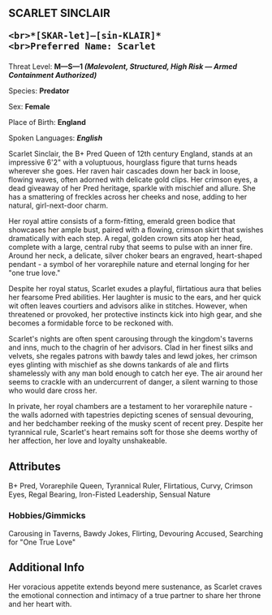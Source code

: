 
<div id="scarlet-sinclair" style="page-break-before: always;">
  <h2>
    SCARLET SINCLAIR
    
    <br>*[SKAR-let]—[sin-KLAIR]*
    <br>Preferred Name: Scarlet
  </h2>
  
Threat Level: **M—S—1 *(Malevolent, Structured, High Risk — Armed Containment Authorized)***

  
Species: **Predator**

  
Sex: **Female**

  
  
Place of Birth: **England**

  
Spoken Languages: ***English***

  
Scarlet Sinclair, the B+ Pred Queen of 12th century England, stands at an impressive 6'2" with a voluptuous, hourglass figure that turns heads wherever she goes. Her raven hair cascades down her back in loose, flowing waves, often adorned with delicate gold clips. Her crimson eyes, a dead giveaway of her Pred heritage, sparkle with mischief and allure. She has a smattering of freckles across her cheeks and nose, adding to her natural, girl-next-door charm.

Her royal attire consists of a form-fitting, emerald green bodice that showcases her ample bust, paired with a flowing, crimson skirt that swishes dramatically with each step. A regal, golden crown sits atop her head, complete with a large, central ruby that seems to pulse with an inner fire. Around her neck, a delicate, silver choker bears an engraved, heart-shaped pendant - a symbol of her vorarephile nature and eternal longing for her "one true love."

Despite her royal status, Scarlet exudes a playful, flirtatious aura that belies her fearsome Pred abilities. Her laughter is music to the ears, and her quick wit often leaves courtiers and advisors alike in stitches. However, when threatened or provoked, her protective instincts kick into high gear, and she becomes a formidable force to be reckoned with.

Scarlet's nights are often spent carousing through the kingdom's taverns and inns, much to the chagrin of her advisors. Clad in her finest silks and velvets, she regales patrons with bawdy tales and lewd jokes, her crimson eyes glinting with mischief as she downs tankards of ale and flirts shamelessly with any man bold enough to catch her eye. The air around her seems to crackle with an undercurrent of danger, a silent warning to those who would dare cross her.

In private, her royal chambers are a testament to her vorarephile nature - the walls adorned with tapestries depicting scenes of sensual devouring, and her bedchamber reeking of the musky scent of recent prey. Despite her tyrannical rule, Scarlet's heart remains soft for those she deems worthy of her affection, her love and loyalty unshakeable.
## Attributes


B+ Pred, Vorarephile Queen, Tyrannical Ruler, Flirtatious, Curvy, Crimson Eyes, Regal Bearing, Iron-Fisted Leadership, Sensual Nature
### Hobbies/Gimmicks


Carousing in Taverns, Bawdy Jokes, Flirting, Devouring Accused, Searching for "One True Love"
## Additional Info


Her voracious appetite extends beyond mere sustenance, as Scarlet craves the emotional connection and intimacy of a true partner to share her throne and her heart with.

</div>